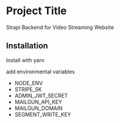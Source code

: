 # Project Title

Strapi Backend for Video Streaming Website


## Installation

Install with yarn

add environmental variables
- NODE_ENV
- STRIPE_SK
- ADMIN_JWT_SECRET
- MAILGUN_API_KEY
- MAILGUN_DOMAIN
- SEGMENT_WRITE_KEY
